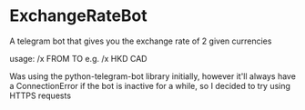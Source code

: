 # ExchangeRateBot
A telegram bot that gives you the exchange rate of 2 given currencies

usage: /x FROM TO e.g. /x HKD CAD

Was using the python-telegram-bot library initially, however it'll always have a ConnectionError if the bot is inactive for a while, so I decided to try using HTTPS requests
